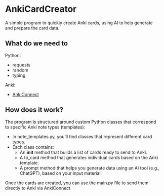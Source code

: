# AnkiCardCreator
A simple program to quickly create Anki cards, using AI to help generate and prepare the card data.

## What do we need to 
Python:
- requests
- random
- typing

Anki:
- [AnkiConnect](https://ankiweb.net/shared/info/2055492159)

## How does it work?
The program is structured around custom Python classes that correspond to specific Anki note types (templates):
- In note_templates.py, you’ll find classes that represent different card types.
- Each class contains:
    - An __init__ method that builds a list of cards ready to send to Anki.
    - A to_card method that generates individual cards based on the Anki template.
    - A prompt method that helps you generate data using an AI tool (e.g., ChatGPT), based on your input material.

Once the cards are created, you can use the main.py file to send them directly to Anki via AnkiConnect.